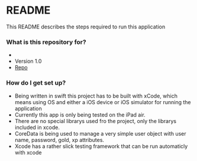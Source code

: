 # README #

This README describes the steps required to run this application

### What is this repository for? ###

* 
* Version 1.0
* [Repo](https://bitbucket.org/csci426/towerdefense)

### How do I get set up? ###

* Being written in swift this project has to be built with xCode, which means using OS and either a iOS device or iOS simulator for running the application
* Currently this app is only being tested on the iPad air.
* There are no special librarys used fro the project, only the librarys included in xcode.
* CoreData is being used to manage a very simple user object with user name, password, gold, xp attributes.
* Xcode has a rather slick testing framework that can be run automaticly with xcode

